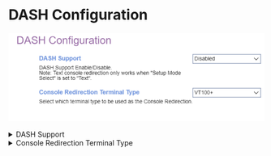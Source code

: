 # DASH Configuration #

![](./img/amd_dashconfiguration.png)

<details><summary>DASH Support</summary>

Options:

1.  **Disabled** - Default.
2.  Enabled.

| WMI Setting name | Values | SVP or SMP Req'd | AMD/Intel |
|:---|:---|:---|:---|
| DASHSupport | Disable, Enable | yes | AMD |

</details>

<details><summary>Console Redirection Terminal Type</summary>

?> The following emulation types are available. <br> ANSI: Extended ASCII char set. <br> VT100: ASCII char set. <br> VT100+: Extends VT100 to support color, function keys, etc. <br> VT-UTF8: Uses UTF8 encoding to map Unicode chars onto 1 or more bytes.<br> 

Options:

1. VT100
1. VT100+
1. VT-UTF8
1. ANSI

<!-- | WMI Setting name | Values | SVP or SMP Req'd | AMD/Intel |
|:---|:---|:---|:---|
| ConsoleRedirection | setting_values | yes_no | both | -->

</details>
